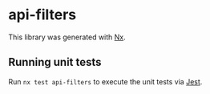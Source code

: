 # api-filters

This library was generated with [Nx](https://nx.dev).

## Running unit tests

Run `nx test api-filters` to execute the unit tests via [Jest](https://jestjs.io).
